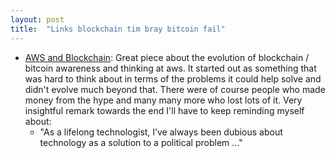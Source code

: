```yaml
---
layout: post
title:  "Links blockchain tim bray bitcoin fail"
---
```


* [AWS and Blockchain](https://www.tbray.org/ongoing/When/202x/2022/11/19/AWS-Blockchain): Great piece about the evolution of blockchain / bitcoin awareness and thinking at aws. It started out as something that was hard to think about in terms of the problems it could help solve and didn't evolve much beyond that. There were of course people who made money from the hype and many many more who lost lots of it. Very insightful remark towards the end I'll have to keep reminding myself about:
  * "As a lifelong technologist, I’ve always been dubious about technology as a solution to a political problem ..."
